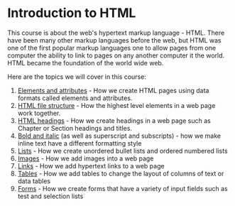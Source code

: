 # Introduction to HTML
This course is about the web's hypertext markup language - HTML.  There
have been many other markup languages before the web, but HTML was
one of the first popular markup languages one to allow pages from one computer the ability to link to pages on any another computer it the world.  HTML became
the foundation of the world wide web.

Here are the topics we will cover in this course:

1. [Elements and attributes](./01a-elements-and-attributes.md) - How we create HTML pages using data formats called elements and attributes.
2. [HTML file structure](./02-html-structure.md) - How the highest level elements in a web page work together.
3. [HTML headings](./03-headings.md) - How we create headings in a web page such as Chapter or Section headings and titles.
4. [Bold and italic](./04-bold-and-italic.md) (as well as superscript and subscripts) - how we make inline text have a different formatting style
5. [Lists](./05-lists.md) - How we create unordered bullet lists and ordered numbered lists
6. [Images](./06-images.md) - How we add images into a web page
7. [Links](./07-links.md) - How we add hypertext links to a web page
8. [Tables](./08-tables.md) - How we add tables to change the layout of columns of text or data tables
9. [Forms](./09-forms.md) - How we create forms that have a variety of input fields such as test and selection lists
